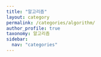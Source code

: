 ```yaml
---
title: "알고리즘"
layout: category
permalink: /categories/algorithm/
author_profile: true
taxonomy: 알고리즘
sidebar:
  nav: "categories"
---
```

